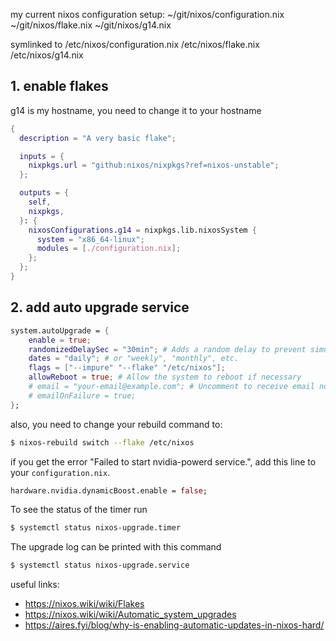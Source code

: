 
my current nixos configuration setup:
~/git/nixos/configuration.nix
~/git/nixos/flake.nix
~/git/nixos/g14.nix

symlinked to
/etc/nixos/configuration.nix
/etc/nixos/flake.nix
/etc/nixos/g14.nix

## 1. enable flakes 

g14 is my hostname, you need to change it to your hostname

~~~nix
{
  description = "A very basic flake";

  inputs = {
    nixpkgs.url = "github:nixos/nixpkgs?ref=nixos-unstable";
  };

  outputs = {
    self,
    nixpkgs,
  }: {
    nixosConfigurations.g14 = nixpkgs.lib.nixosSystem {
      system = "x86_64-linux";
      modules = [./configuration.nix];
    };
  };
}
~~~

## 2. add auto upgrade service

~~~nix
system.autoUpgrade = {
    enable = true;
    randomizedDelaySec = "30min"; # Adds a random delay to prevent simultaneous updates
    dates = "daily"; # or "weekly", "monthly", etc.
    flags = ["--impure" "--flake" "/etc/nixos"];
    allowReboot = true; # Allow the system to reboot if necessary
    # email = "your-email@example.com"; # Uncomment to receive email notifications
    # emailOnFailure = true;
};
~~~

also, you need to change your rebuild command to:

~~~sh
$ nixos-rebuild switch --flake /etc/nixos
~~~

if you get the error "Failed to start nvidia-powerd service.", add this line to your `configuration.nix`.

~~~nix
hardware.nvidia.dynamicBoost.enable = false;
~~~

To see the status of the timer run

~~~sh
$ systemctl status nixos-upgrade.timer
~~~

The upgrade log can be printed with this command

~~~sh
$ systemctl status nixos-upgrade.service
~~~

useful links:
- https://nixos.wiki/wiki/Flakes
- https://nixos.wiki/wiki/Automatic_system_upgrades
- https://aires.fyi/blog/why-is-enabling-automatic-updates-in-nixos-hard/